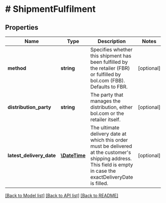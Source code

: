 # # ShipmentFulfilment

## Properties

Name | Type | Description | Notes
------------ | ------------- | ------------- | -------------
**method** | **string** | Specifies whether this shipment has been fulfilled by the retailer (FBR) or fulfilled by bol.com (FBB). Defaults to FBR. | [optional]
**distribution_party** | **string** | The party that manages the distribution, either bol.com or the retailer itself. | [optional]
**latest_delivery_date** | [**\DateTime**](\DateTime.md) | The ultimate delivery date at which this order must be delivered at the customer&#39;s shipping address. This field is empty in case the exactDeliveryDate is filled. | [optional]

[[Back to Model list]](../../README.md#models) [[Back to API list]](../../README.md#endpoints) [[Back to README]](../../README.md)
